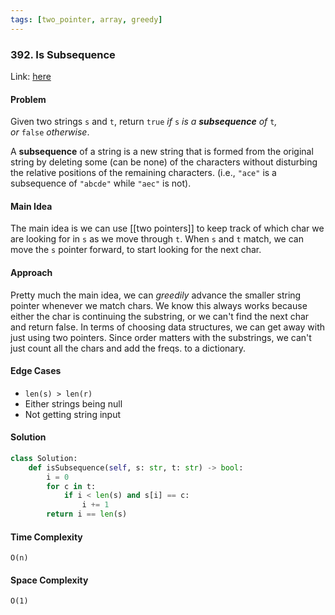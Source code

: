 ```yaml
---
tags: [two_pointer, array, greedy]
---
```

### 392. Is Subsequence 

Link: [here](https://leetcode.com/problems/is-subsequence/description/)

#### Problem
Given two strings `s` and `t`, return `true` _if_ `s` _is a **subsequence** of_ `t`_, or_ `false` _otherwise_.

A **subsequence** of a string is a new string that is formed from the original string by deleting some (can be none) of the characters without disturbing the relative positions of the remaining characters. (i.e., `"ace"` is a subsequence of `"abcde"` while `"aec"` is not).

#### Main Idea
The main idea is we can use [[two pointers]] to keep track of which char we are looking for in `s` as we move through `t`. When `s` and `t` match, we can move the `s` pointer forward, to start looking for the next char.

#### Approach
Pretty much the main idea, we can *greedily* advance the smaller string pointer whenever we match chars. We know this always works because either the char is continuing the substring, or we can't find the next char and return false.
In terms of choosing data structures, we can get away with just using two pointers. Since order matters with the substrings, we can't just count all the chars and add the freqs. to a dictionary.

#### Edge Cases
- `len(s) > len(r)`
- Either strings being null
- Not getting string input

#### Solution
```python 
class Solution:
    def isSubsequence(self, s: str, t: str) -> bool:
        i = 0
        for c in t:
            if i < len(s) and s[i] == c:
                i += 1
        return i == len(s)
```

#### Time Complexity
`O(n)`

#### Space Complexity
`O(1)`

